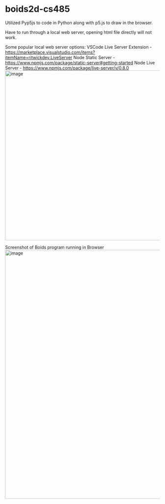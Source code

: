# boids2d-cs485

Utilized Pyp5js to code in Python along with p5.js to draw in the browser.

Have to run through a local web server, opening html file directly will not work.

Some popular local web server options:
VSCode Live Server Extension - https://marketplace.visualstudio.com/items?itemName=ritwickdey.LiveServer
Node Static Server - https://www.npmjs.com/package/static-server#getting-started
Node Live Server - https://www.npmjs.com/package/live-server/v/0.8.0
<img width="552" alt="image" src="https://user-images.githubusercontent.com/78402151/235711148-72d194eb-b2f6-4401-98ac-6228b230cfdb.png">


Screenshot of Boids program running in Browser
<img width="809" alt="image" src="https://user-images.githubusercontent.com/78402151/235708164-6e0ef4ee-ebcf-478b-ab7c-f9f2e0e5db24.png">

